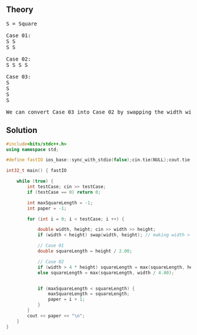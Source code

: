 ## Theory
<pre>
S = Square

Case 01:
S S
S S

Case 02:
S S S S

Case 03:
S
S
S
S

We can convert Case 03 into Case 02 by swapping the width with the height 
</pre>

## Solution
```c++
#include<bits/stdc++.h>
using namespace std;

#define fastIO ios_base::sync_with_stdio(false);cin.tie(NULL);cout.tie(NULL);

int32_t main() { fastIO

    while (true) {
        int testCase; cin >> testCase;
        if (testCase == 0) return 0;

        int maxSquareLength = -1;
        int paper = -1;

        for (int i = 0; i < testCase; i ++) {

            double width, height; cin >> width >> height;
            if (width < height) swap(width, height); // making width > height to convert it into Case 2: S S S S

            // Case 01
            double squareLength = height / 2.00;

            // Case 02
            if (width > 4 * height) squareLength = max(squareLength, height);
            else squareLength = max(squareLength, width / 4.00);


            if (maxSquareLength < squareLength) {
                maxSquareLength = squareLength;
                paper = i + 1;
            }
        }
        cout << paper << "\n";
    }   
}
```
